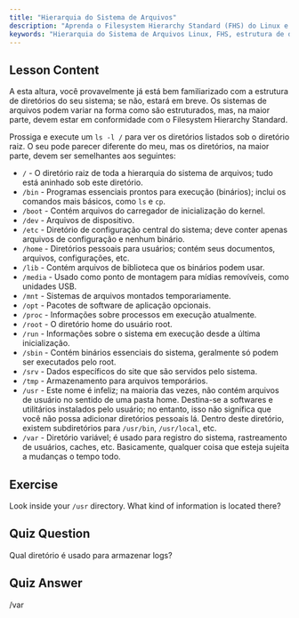 ```yaml
---
title: "Hierarquia do Sistema de Arquivos"
description: "Aprenda o Filesystem Hierarchy Standard (FHS) do Linux e entenda diretórios chave como /bin, /etc e /var. Explore a estrutura de diretórios do Linux."
keywords: "Hierarquia do Sistema de Arquivos Linux, FHS, estrutura de diretórios Linux, comandos Linux, Linux para iniciantes, tutorial Linux, guia Linux"
---
```


## Lesson Content

A esta altura, você provavelmente já está bem familiarizado com a estrutura de diretórios do seu sistema; se não, estará em breve. Os sistemas de arquivos podem variar na forma como são estruturados, mas, na maior parte, devem estar em conformidade com o Filesystem Hierarchy Standard.

Prossiga e execute um `ls -l /` para ver os diretórios listados sob o diretório raiz. O seu pode parecer diferente do meu, mas os diretórios, na maior parte, devem ser semelhantes aos seguintes:

- `/` - O diretório raiz de toda a hierarquia do sistema de arquivos; tudo está aninhado sob este diretório.
- `/bin` - Programas essenciais prontos para execução (binários); inclui os comandos mais básicos, como `ls` e `cp`.
- `/boot` - Contém arquivos do carregador de inicialização do kernel.
- `/dev` - Arquivos de dispositivo.
- `/etc` - Diretório de configuração central do sistema; deve conter apenas arquivos de configuração e nenhum binário.
- `/home` - Diretórios pessoais para usuários; contém seus documentos, arquivos, configurações, etc.
- `/lib` - Contém arquivos de biblioteca que os binários podem usar.
- `/media` - Usado como ponto de montagem para mídias removíveis, como unidades USB.
- `/mnt` - Sistemas de arquivos montados temporariamente.
- `/opt` - Pacotes de software de aplicação opcionais.
- `/proc` - Informações sobre processos em execução atualmente.
- `/root` - O diretório home do usuário root.
- `/run` - Informações sobre o sistema em execução desde a última inicialização.
- `/sbin` - Contém binários essenciais do sistema, geralmente só podem ser executados pelo root.
- `/srv` - Dados específicos do site que são servidos pelo sistema.
- `/tmp` - Armazenamento para arquivos temporários.
- `/usr` - Este nome é infeliz; na maioria das vezes, não contém arquivos de usuário no sentido de uma pasta home. Destina-se a softwares e utilitários instalados pelo usuário; no entanto, isso não significa que você não possa adicionar diretórios pessoais lá. Dentro deste diretório, existem subdiretórios para `/usr/bin`, `/usr/local`, etc.
- `/var` - Diretório variável; é usado para registro do sistema, rastreamento de usuários, caches, etc. Basicamente, qualquer coisa que esteja sujeita a mudanças o tempo todo.

## Exercise

Look inside your `/usr` directory. What kind of information is located there?

## Quiz Question

Qual diretório é usado para armazenar logs?

## Quiz Answer

/var
